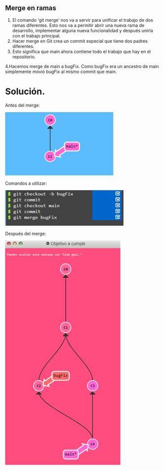 ## Merge en ramas
1. El comando 'git merge' nos va a servir para unificar el trabajo de dos ramas diferentes. Esto nos va a permitir abrir una nueva rama de desarrollo, implementar alguna nueva funcionalidad y después unirla con el trabajo principal.
2. Hacer merge en Git crea un commit especial que tiene dos padres diferentes.
3. Esto significa que main ahora contiene todo el trabajo que hay en el repositorio.

4.Hacemos merge de main a bugFix. Como bugFix era un ancestro de main simplemente movió bugFix al mismo commit que main.

# Solución.

Antes del merge:   


![image](./img/git.png)


Comandos a utilizar:  


![image](./img/git3.png)

Después del merge:   


![image](./img/git2.png)

